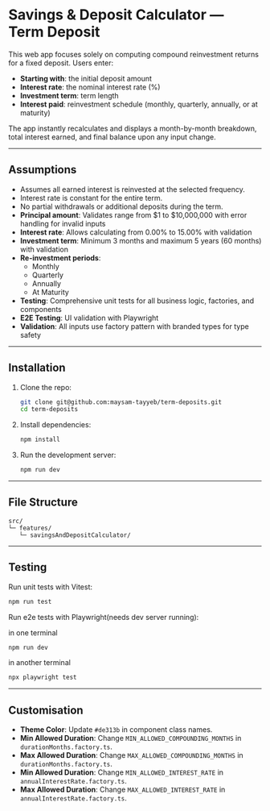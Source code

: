 # Savings & Deposit Calculator — Term Deposit 

This web app focuses solely on computing compound reinvestment returns for a fixed deposit. Users enter:

* **Starting with**: the initial deposit amount
* **Interest rate**: the nominal interest rate (%)
* **Investment term**: term length
* **Interest paid**: reinvestment schedule (monthly, quarterly, annually, or at maturity)

The app instantly recalculates and displays a month-by-month breakdown, total interest earned, and final balance upon any input change.

---

## Assumptions

* Assumes all earned interest is reinvested at the selected frequency.
* Interest rate is constant for the entire term.
* No partial withdrawals or additional deposits during the term.
* **Principal amount**: Validates range from $1 to $10,000,000 with error handling for invalid inputs
* **Interest rate**: Allows calculating from 0.00% to 15.00% with validation
* **Investment term**: Minimum 3 months and maximum 5 years (60 months) with validation
* **Re-investment periods**: 
  * Monthly
  * Quarterly
  * Annually
  * At Maturity
* **Testing**: Comprehensive unit tests for all business logic, factories, and components
* **E2E Testing**: UI validation with Playwright
* **Validation**: All inputs use factory pattern with branded types for type safety

---

## Installation

1. Clone the repo:

   ```bash
   git clone git@github.com:maysam-tayyeb/term-deposits.git
   cd term-deposits
   ```

2. Install dependencies:

   ```bash
   npm install
   ```

3. Run the development server:

   ```bash
   npm run dev
   ```

---

## File Structure

```
src/
└─ features/
   └─ savingsAndDepositCalculator/
```

---

## Testing

Run unit tests with Vitest:

```bash
npm run test
```

Run e2e tests with Playwright(needs dev server running):

in one terminal
```bash
npm run dev
```
in another terminal
```bash
npx playwright test
```

---

## Customisation

* **Theme Color**: Update `#de313b` in component class names.
* **Min Allowed Duration**: Change `MIN_ALLOWED_COMPOUNDING_MONTHS` in `durationMonths.factory.ts`.
* **Max Allowed Duration**: Change `MAX_ALLOWED_COMPOUNDING_MONTHS` in `durationMonths.factory.ts`.
* **Min Allowed Duration**: Change `MIN_ALLOWED_INTEREST_RATE` in `annualInterestRate.factory.ts`.
* **Max Allowed Duration**: Change `MAX_ALLOWED_INTEREST_RATE` in `annualInterestRate.factory.ts`.
